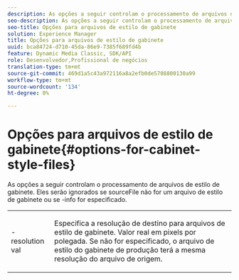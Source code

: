 ```yaml
---
description: As opções a seguir controlam o processamento de arquivos de estilo de gabinete. Eles serão ignorados se sourceFile não for um arquivo de estilo de gabinete ou se -info for especificado.
seo-description: As opções a seguir controlam o processamento de arquivos de estilo de gabinete. Eles serão ignorados se sourceFile não for um arquivo de estilo de gabinete ou se -info for especificado.
seo-title: Opções para arquivos de estilo de gabinete
solution: Experience Manager
title: Opções para arquivos de estilo de gabinete
uuid: bca84724-d710-45da-86e9-7385f689fd4b
feature: Dynamic Media Classic, SDK/API
role: Desenvolvedor,Profissional de negócios
translation-type: tm+mt
source-git-commit: 469d1a5c43a972116a8a2efb0de5708800130a99
workflow-type: tm+mt
source-wordcount: '134'
ht-degree: 0%

---
```



# Opções para arquivos de estilo de gabinete{#options-for-cabinet-style-files}

As opções a seguir controlam o processamento de arquivos de estilo de gabinete. Eles serão ignorados se sourceFile não for um arquivo de estilo de gabinete ou se -info for especificado.

<table id="simpletable_332B78DDEB6540708844AB54AE321F9B"> 
 <tr class="strow"> 
  <td class="stentry"> <p><span class="codeph">-resolution  <span class="varname"> val</span></span> </p> </td> 
  <td class="stentry"> <p>Especifica a resolução de destino para arquivos de estilo de gabinete. Valor real em pixels por polegada. Se não for especificado, o arquivo de estilo do gabinete de produção terá a mesma resolução do arquivo de origem. </p></td> 
 </tr> 
</table>


